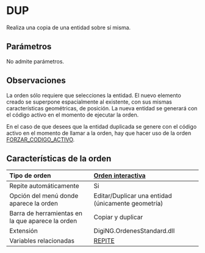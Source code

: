 # DUP

Realiza una copia de una entidad sobre sí misma.

## Parámetros

No admite parámetros.

## Observaciones

La orden sólo requiere que selecciones la entidad. El nuevo elemento creado se superpone espacialmente al existente, con sus mismas características geométricas, de posición. La nueva entidad se generará con el código activo en el momento de ejecutar la orden.

En el caso de que desees que la entidad duplicada se genere con el código activo en el momento de llamar a la orden, hay que hacer uso de la orden [FORZAR\_CODIGO\_ACTIVO](https://github.com/digi21/docs/tree/7fc627c885c16fb88afc7cc05a6df2a2f4a54563/digi3d-net/referencia/digi3d.net/ventana-de-dibujo/ordenes/d/FORZAR_CODIGO_ACTIVO.html).

## Características de la orden

| Tipo de orden | [Orden interactiva](dup.md) |
| :--- | :--- |
| Repite automáticamente | Si |
| Opción del menú donde aparece la orden | Editar/Duplicar una entidad \(únicamente geometría\) |
| Barra de herramientas en la que aparece la orden | Copiar y duplicar |
| Extensión | DigiNG.OrdenesStandard.dll |
| Variables relacionadas | [REPITE](https://github.com/digi21/docs/tree/7fc627c885c16fb88afc7cc05a6df2a2f4a54563/digi3d-net/referencia/digi3d.net/ventana-de-dibujo/ordenes/d/REPITE.html) |

